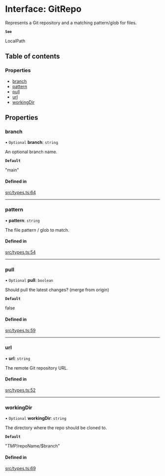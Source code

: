 # Interface: GitRepo

Represents a Git repository and a matching pattern/glob for files.

**`See`**

LocalPath

## Table of contents

### Properties

- [branch](GitRepo.md#branch)
- [pattern](GitRepo.md#pattern)
- [pull](GitRepo.md#pull)
- [url](GitRepo.md#url)
- [workingDir](GitRepo.md#workingdir)

## Properties

### branch

• `Optional` **branch**: `string`

An optional branch name.

**`Default`**

"main"

#### Defined in

[src/types.ts:64](https://github.com/roxlabs/snippetfy/blob/baf2cb0/src/types.ts#L64)

___

### pattern

• **pattern**: `string`

The file pattern / glob to match.

#### Defined in

[src/types.ts:54](https://github.com/roxlabs/snippetfy/blob/baf2cb0/src/types.ts#L54)

___

### pull

• `Optional` **pull**: `boolean`

Should pull the latest changes? (merge from origin)

**`Default`**

false

#### Defined in

[src/types.ts:59](https://github.com/roxlabs/snippetfy/blob/baf2cb0/src/types.ts#L59)

___

### url

• **url**: `string`

The remote Git repository URL.

#### Defined in

[src/types.ts:52](https://github.com/roxlabs/snippetfy/blob/baf2cb0/src/types.ts#L52)

___

### workingDir

• `Optional` **workingDir**: `string`

The directory where the repo should be cloned to.

**`Default`**

"$TMP/$repoName/$branch"

#### Defined in

[src/types.ts:69](https://github.com/roxlabs/snippetfy/blob/baf2cb0/src/types.ts#L69)

